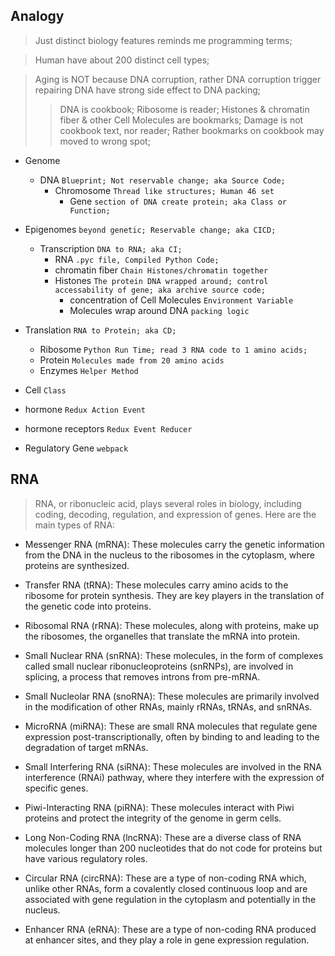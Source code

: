 
## Analogy
> Just distinct biology features reminds me programming terms;

> Human have about 200 distinct cell types;

> Aging is NOT because DNA corruption, rather DNA corruption trigger repairing DNA have strong side effect to DNA packing;
> > DNA is cookbook; Ribosome is reader; Histones & chromatin fiber & other Cell Molecules are bookmarks; Damage is not cookbook text, nor reader; Rather bookmarks on cookbook may moved to wrong spot;

- Genome
  - DNA `Blueprint; Not reservable change; aka Source Code;`
    - Chromosome `Thread like structures; Human 46 set`
      - Gene `section of DNA create protein; aka Class or Function;`
- Epigenomes `beyond genetic; Reservable change; aka CICD;`
  - Transcription `DNA to RNA; aka CI;`
    - RNA `.pyc file, Compiled Python Code;`
    - chromatin fiber `Chain Histones/chromatin together`
    - Histones `The protein DNA wrapped around; control accessability of gene; aka archive source code;`
      - concentration of Cell Molecules `Environment Variable`
      - Molecules wrap around DNA `packing logic`
 - Translation `RNA to Protein; aka CD;`
    - Ribosome `Python Run Time; read 3 RNA code to 1 amino acids;`
    - Protein `Molecules made from 20 amino acids`
    - Enzymes `Helper Method`
- Cell `Class`
- hormone `Redux Action Event`
- hormone receptors `Redux Event Reducer`

- Regulatory Gene `webpack`



## RNA
> RNA, or ribonucleic acid, plays several roles in biology, including coding, decoding, regulation, and expression of genes. Here are the main types of RNA:

- Messenger RNA (mRNA): These molecules carry the genetic information from the DNA in the nucleus to the ribosomes in the cytoplasm, where proteins are synthesized.

- Transfer RNA (tRNA): These molecules carry amino acids to the ribosome for protein synthesis. They are key players in the translation of the genetic code into proteins.

- Ribosomal RNA (rRNA): These molecules, along with proteins, make up the ribosomes, the organelles that translate the mRNA into protein.

- Small Nuclear RNA (snRNA): These molecules, in the form of complexes called small nuclear ribonucleoproteins (snRNPs), are involved in splicing, a process that removes introns from pre-mRNA.

- Small Nucleolar RNA (snoRNA): These molecules are primarily involved in the modification of other RNAs, mainly rRNAs, tRNAs, and snRNAs.

- MicroRNA (miRNA): These are small RNA molecules that regulate gene expression post-transcriptionally, often by binding to and leading to the degradation of target mRNAs.

- Small Interfering RNA (siRNA): These molecules are involved in the RNA interference (RNAi) pathway, where they interfere with the expression of specific genes.

- Piwi-Interacting RNA (piRNA): These molecules interact with Piwi proteins and protect the integrity of the genome in germ cells.

- Long Non-Coding RNA (lncRNA): These are a diverse class of RNA molecules longer than 200 nucleotides that do not code for proteins but have various regulatory roles.

- Circular RNA (circRNA): These are a type of non-coding RNA which, unlike other RNAs, form a covalently closed continuous loop and are associated with gene regulation in the cytoplasm and potentially in the nucleus.

- Enhancer RNA (eRNA): These are a type of non-coding RNA produced at enhancer sites, and they play a role in gene expression regulation.

